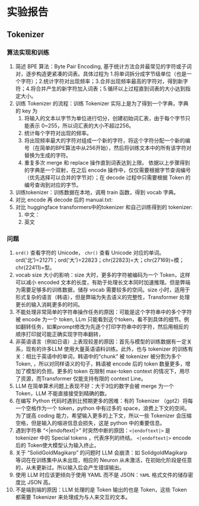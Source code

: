 # 实验报告
## Tokenizer

### 算法实现和训练
1. 简述 BPE 算法：Byte Pair Encoding, 基于统计方法合并最常见的字符或子词对，逐步构造更紧凑的词表。具体过程为 1.将单词拆分成字节级单位（也是一个字符）；2.统计字符对出现频率；3.合并出现频率最高的字符对，得到新字符；4.将合并产生的新字符加入词表；5.循环以上过程直到词表的大小达到指定大小。
2. 训练 Tokenizer 的流程：训练 Tokenizer 实际上是为了得到一个字典，字典的 key 为
   1. 将输入的文本以字节为单位进行切分，创建初始词汇表，由于每个字节只能表示 0~255，所以词汇表的大小不超过256。
   2. 统计每个字符对出现的频率。
   3. 将出现频率最大的字符对组成一个新的字符，将这个字符分配一个新的编号（在简单的BPE算法中从256开始），然后将训练文本中的所有该字符对替换为生成的字符。
   4. 重复多次 merge 和 replace 操作直到词表达到上限。
   依据以上步骤得到的字典是一个双射，在之后 encode 操作中，仅仅需要根据字节查询编号（优先选择可以合并的字节对）；在 decode 过程中只需要根据 Token 的编号查询到对应的字节。
3. 训练tokenizer：训练数据在本地，调用 train 函数，得到 vocab 字典。
4. 对比 encode 再 decode 后的 manual.txt:
5. 对比 huggingface transformers中的tokenizer 和自己训练得到的 tokenizer:
   1. 中文：
   2. 英文

### 问题

1. ``ord()`` 查看字符的 Unicode， ``chr()`` 查看 Unicode 对应的单词。ord('北')=21271；ord('大')=22823；chr(22823)=大；chr(27169)=模；chr(22411)=型。
2. vocab size 大小的影响：size 大时，更多的字符被编码为一个 Token，这样可以减小 encoded 文本的长度，有助于处理长文本同时加速推理。但是弊端为需要足够多的训练数据，储存 vocab 需要较多的空间。size 小时，适用于形式复杂的语言（韩语），但是弊端为失去语义的完整性，Transformer 处理更长的输入消耗更多的时间。
3. 不能处理非常简单的字符串操作任务的原因：可能是这个字符串中的多个字符被 encode 为一个 token, LLm 只能看到这个token，看不到具体的细节。例如翻转任务，如果prompt修改为先逐个打印字符串中的字符，然后用相反的顺序打印就可能正确实现字符串翻转，
4. 非英语语言（例如日语）上表现较差的原因：首先与模型的训练数据有一定关系，现有的许多LLM 使用大量英语语料训练。此外，也与 tokenizer 的训练有关：相比于英语中的单词，韩语中的“chunk” 被 tokenizer 被分割为多个 Token, ，所以对同样语义的句子，韩语被 encode 后的 token 数量更多，增加了模型的负担。更多的 token 在限制 max-token context 的情况下，用尽了资源，而Transformer 仅能支持有限的 context Line。
5. LLM 在简单算术问题上表现不好：大于3位的数字会被 merge 为一个 Token，LLM 不能直接接受到精确的数。
6. 在编写 Python 代码时遇到比预期更多的困难：有的 Tokenizer （gpt2）将每一个空格作为一个 token，python 中有过多的 space，浪费上下文的空间。为了提高 coding 能力，希望输入更多的上下文，所以一些 Tokenizer 会压缩空格，但是输入的缩进信息会损失，这是 python 中的重要信息。
7. 遇到字符串 “<|endoftext|>” 时突然中断的原因：``<|endoftext|>`` 是 tokenizer 中的 Special tokens ，代表序列的终结。 ``<|endoftext|>`` encode 后的 Token使大模型认为输入终止。
8. 关于 “SolidGoldMagikarp” 的问题时 LLM 会崩溃：如 SolidgoldMagikarp 等词在在训练集中从未出现，相应的 Neuron 从未激活，在初始化阶段是任意的，从未更新过。所以输入后会产生错误输出。
9. 使用 LLM 时应该更倾向于使用 YAML 而不是 JSON：``YAML`` 格式文件的储存密度比 JSON 高。
10. 不是端到端的原因：LLM 处理的是 Token 输出的也是 Token，这些 Token 都需要 Tokenizer 来处理成为与人来交互的文本。